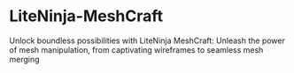 # LiteNinja-MeshCraft
Unlock boundless possibilities with LiteNinja MeshCraft: Unleash the power of mesh manipulation, from captivating wireframes to seamless mesh merging
